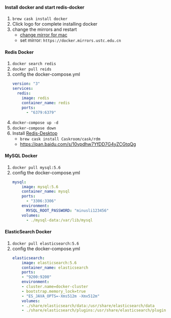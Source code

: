 #### Install docker and start redis-docker
1. `brew cask install docker` 
2. Click logo for complete installing docker
3. change the mirrors and restart
    - [change mirror for mac](https://www.jianshu.com/p/419eaf4425a6)
    - set mirror: `https://docker.mirrors.ustc.edu.cn`
    
    
#### Redis Docker

1. `docker search redis`
2. `docker pull reids`
3. config the docker-compose.yml
    ```yml
    version: "3"
    services:
      redis:
        image: redis
        container_name: redis
        ports:
          - "6379:6379"
    ```
4. `docker-compose up -d`
5. `docker-compose down`
6. Install [Redis-Desktop](http://docs.redisdesktop.com/en/latest/install/)
    - `brew cask install Caskroom/cask/rdm`
    - https://pan.baidu.com/s/10vpdhw7YfDD7G4yZCGtqQg

#### MySQL Docker
1. `docker pull mysql:5.6`
2. config the docker-compose.yml
    ```yaml
    mysql:
        image: mysql:5.6
        container_name: mysql
        ports:
          - "3306:3306"
        environment:
          MYSQL_ROOT_PASSWORD: "minusli123456"
        volumes:
          - ./mysql-data:/var/lib/mysql
    ```
    
#### ElasticSearch Docker
1. `docker pull elasticsearch:5.6`
2. config the docker-compose.yml
    ```yaml
    elasticsearch:
        image: elasticsearch:5.6
        container_name: elasticsearch
        ports:
        - "9200:9200"
        environment:
        - cluster.name=docker-cluster
        - bootstrap.memory_lock=true
        - "ES_JAVA_OPTS=-Xms512m -Xmx512m"
        volumes:
        - ./share/elasticsearch/data:/usr/share/elasticsearch/data
        - ./share/elasticsearch/plugins:/usr/share/elasticsearch/plugins
    ```